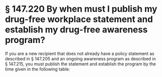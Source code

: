 # § 147.220   By when must I publish my drug-free workplace statement and establish my drug-free awareness program?

If you are a new recipient that does not already have a policy statement as described in § 147.205 and an ongoing awareness program as described in § 147.215, you must publish the statement and establish the program by the time given in the following table: 


